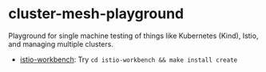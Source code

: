 # cluster-mesh-playground

Playground for single machine testing of things like Kubernetes (Kind), Istio, and managing multiple clusters.

* [istio-workbench](istio-workbench): Try `cd istio-workbench && make install create`


